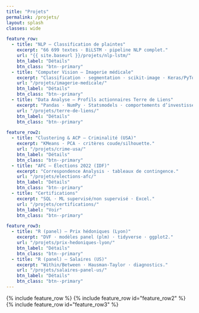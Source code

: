 ```yaml
---
title: "Projets"
permalink: /projets/
layout: splash
classes: wide

feature_row:
  - title: "NLP — Classification de plaintes"
    excerpt: "66 699 textes · BiLSTM · pipeline NLP complet."
    url: "{{ site.baseurl }}/projets/nlp-lstm/"
    btn_label: "Détails"
    btn_class: "btn--primary"
  - title: "Computer Vision — Imagerie médicale"
    excerpt: "Classification · segmentation · scikit-image · Keras/PyTorch."
    url: "/projets/imagerie-medicale/"
    btn_label: "Détails"
    btn_class: "btn--primary"
  - title: "Data Analyse — Profils actionnaires Terre de Liens"
    excerpt: "Pandas · NumPy · Statsmodels · comportements d’investissement."
    url: "/projets/terre-de-liens/"
    btn_label: "Détails"
    btn_class: "btn--primary"

feature_row2:
  - title: "Clustering & ACP — Criminalité (USA)"
    excerpt: "KMeans · PCA · critères coude/silhouette."
    url: "/projets/crime-usa/"
    btn_label: "Détails"
    btn_class: "btn--primary"
  - title: "AFC — Élections 2022 (IDF)"
    excerpt: "Correspondence Analysis · tableaux de contingence."
    url: "/projets/elections-afc/"
    btn_label: "Détails"
    btn_class: "btn--primary"
  - title: "Certifications"
    excerpt: "SQL · ML supervisé/non supervisé · Excel."
    url: "/projets/certifications/"
    btn_label: "Voir"
    btn_class: "btn--primary"

feature_row3:
  - title: "R (panel) — Prix hédoniques (Lyon)"
    excerpt: "DVF · modèles panel (plm) · tidyverse · ggplot2."
    url: "/projets/prix-hedoniques-lyon/"
    btn_label: "Détails"
    btn_class: "btn--primary"
  - title: "R (panel) — Salaires (US)"
    excerpt: "Within/Between · Hausman-Taylor · diagnostics."
    url: "/projets/salaires-panel-us/"
    btn_label: "Détails"
    btn_class: "btn--primary"
---
```


{% include feature_row %}
{% include feature_row id="feature_row2" %}
{% include feature_row id="feature_row3" %}


